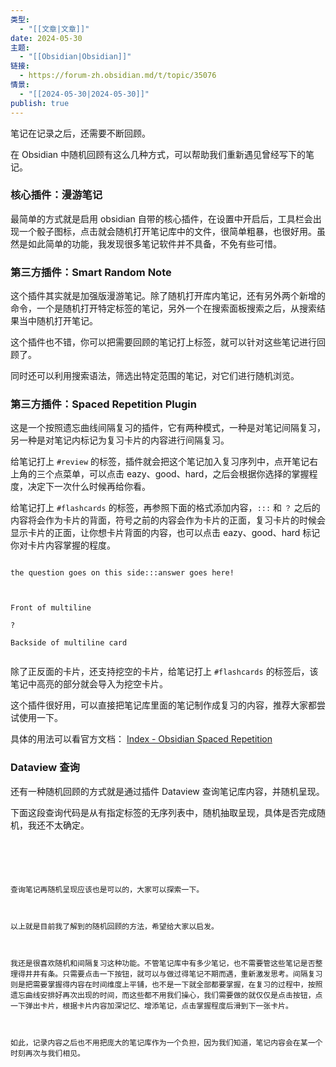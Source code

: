 ```yaml
---
类型:
  - "[[文章|文章]]"
date: 2024-05-30
主题:
  - "[[Obsidian|Obsidian]]"
链接:
  - https://forum-zh.obsidian.md/t/topic/35076
情景:
  - "[[2024-05-30|2024-05-30]]"
publish: true
---
```

  
笔记在记录之后，还需要不断回顾。  
  
在 Obsidian 中随机回顾有这么几种方式，可以帮助我们重新遇见曾经写下的笔记。  
  
### 核心插件：漫游笔记  
最简单的方式就是启用 obsidian 自带的核心插件，在设置中开启后，工具栏会出现一个骰子图标，点击就会随机打开笔记库中的文件，很简单粗暴，也很好用。虽然是如此简单的功能，我发现很多笔记软件并不具备，不免有些可惜。  
  
### 第三方插件：Smart Random Note  
这个插件其实就是加强版漫游笔记。除了随机打开库内笔记，还有另外两个新增的命令，一个是随机打开特定标签的笔记，另外一个在搜索面板搜索之后，从搜索结果当中随机打开笔记。    
这个插件也不错，你可以把需要回顾的笔记打上标签，就可以针对这些笔记进行回顾了。    
同时还可以利用搜索语法，筛选出特定范围的笔记，对它们进行随机浏览。  
  
### 第三方插件：Spaced Repetition Plugin  
这是一个按照遗忘曲线间隔复习的插件，它有两种模式，一种是对笔记间隔复习，另一种是对笔记内标记为复习卡片的内容进行间隔复习。  
  
给笔记打上 `#review` 的标签，插件就会把这个笔记加入复习序列中，点开笔记右上角的三个点菜单，可以点击 eazy、good、hard，之后会根据你选择的掌握程度，决定下一次什么时候再给你看。  
  
给笔记打上 `#flashcards` 的标签，再参照下面的格式添加内容，`:::` 和 `？` 之后的内容将会作为卡片的背面，符号之前的内容会作为卡片的正面，复习卡片的时候会显示卡片的正面，让你想卡片背面的内容，也可以点击 eazy、good、hard 标记你对卡片内容掌握的程度。  
  
```  
the question goes on this side:::answer goes here!  
```  
  
```  
Front of multiline  
?  
Backside of multiline card  
```  
  
除了正反面的卡片，还支持挖空的卡片，给笔记打上 `#flashcards` 的标签后，该笔记中高亮的部分就会导入为挖空卡片。  
  
这个插件很好用，可以直接把笔记库里面的笔记制作成复习的内容，推荐大家都尝试使用一下。    
具体的用法可以看官方文档： [Index - Obsidian Spaced Repetition](https://www.stephenmwangi.com/obsidian-spaced-repetition/)  
  
### Dataview 查询  
还有一种随机回顾的方式就是通过插件 Dataview 查询笔记库内容，并随机呈现。  
  
下面这段查询代码是从有指定标签的无序列表中，随机抽取呈现，具体是否完成随机，我还不太确定。  
  
```  
  
  
查询笔记再随机呈现应该也是可以的，大家可以探索一下。  
  
以上就是目前我了解到的随机回顾的方法，希望给大家以启发。  
  
我还是很喜欢随机和间隔复习这种功能。不管笔记库中有多少笔记，也不需要管这些笔记是否整理得井井有条。只需要点击一下按钮，就可以与做过得笔记不期而遇，重新激发思考。间隔复习则是把需要掌握得内容在时间维度上平铺，也不是一下就全部都要掌握，在复习的过程中，按照遗忘曲线安排好再次出现的时间，而这些都不用我们操心，我们需要做的就仅仅是点击按钮，点一下弹出卡片，根据卡片内容加深记忆、增添笔记，点击掌握程度后滑到下一张卡片。  
  
如此，记录内容之后也不用把庞大的笔记库作为一个负担，因为我们知道，笔记内容会在某一个时刻再次与我们相见。